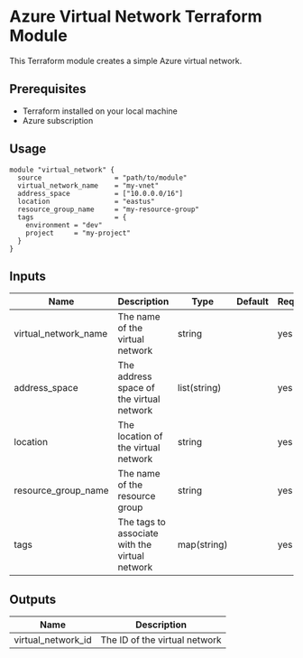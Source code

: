 # Azure Virtual Network Terraform Module

This Terraform module creates a simple Azure virtual network.

## Prerequisites

- Terraform installed on your local machine
- Azure subscription

## Usage

```hcl
module "virtual_network" {
  source                  = "path/to/module"
  virtual_network_name    = "my-vnet"
  address_space           = ["10.0.0.0/16"]
  location                = "eastus"
  resource_group_name     = "my-resource-group"
  tags                    = {
    environment = "dev"
    project     = "my-project"
  }
}
```

## Inputs

| Name                   | Description                           | Type         | Default | Required |
|------------------------|---------------------------------------|--------------|---------|----------|
| virtual_network_name   | The name of the virtual network       | string       |         | yes      |
| address_space          | The address space of the virtual network | list(string) |         | yes      |
| location               | The location of the virtual network   | string       |         | yes      |
| resource_group_name    | The name of the resource group         | string       |         | yes      |
| tags                   | The tags to associate with the virtual network | map(string) |         | yes      |

## Outputs

| Name                   | Description                           |
|------------------------|---------------------------------------|
| virtual_network_id     | The ID of the virtual network          |

